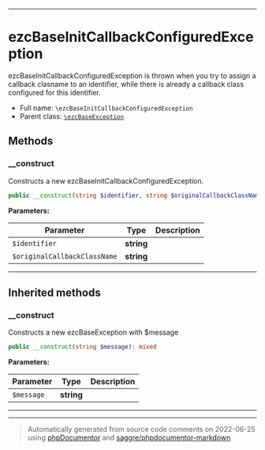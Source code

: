 ***

# ezcBaseInitCallbackConfiguredException

ezcBaseInitCallbackConfiguredException is thrown when you try to assign a
callback clasname to an identifier, while there is already a callback class
configured for this identifier.



* Full name: `\ezcBaseInitCallbackConfiguredException`
* Parent class: [`\ezcBaseException`](./ezcBaseException.md)




## Methods


### __construct

Constructs a new ezcBaseInitCallbackConfiguredException.

```php
public __construct(string $identifier, string $originalCallbackClassName): mixed
```








**Parameters:**

| Parameter | Type | Description |
|-----------|------|-------------|
| `$identifier` | **string** |  |
| `$originalCallbackClassName` | **string** |  |




***


## Inherited methods


### __construct

Constructs a new ezcBaseException with $message

```php
public __construct(string $message): mixed
```








**Parameters:**

| Parameter | Type | Description |
|-----------|------|-------------|
| `$message` | **string** |  |




***


***
> Automatically generated from source code comments on 2022-06-25 using [phpDocumentor](http://www.phpdoc.org/) and [saggre/phpdocumentor-markdown](https://github.com/Saggre/phpDocumentor-markdown)

